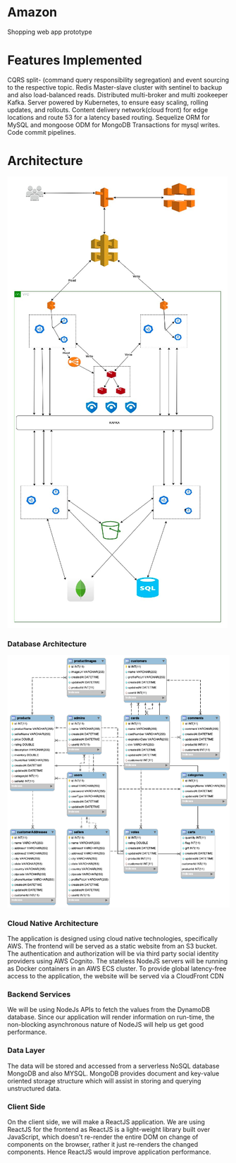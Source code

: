 # Amazon
Shopping web app prototype
 
   
# Features Implemented
CQRS split- (command query responsibility segregation) and event sourcing to the respective topic.
Redis Master-slave cluster with sentinel to backup and also load-balanced reads.
Distributed multi-broker and multi zookeeper Kafka.
Server powered by Kubernetes, to ensure easy scaling, rolling updates, and rollouts.
Content delivery network(cloud front) for edge locations and route 53 for a latency based routing.
Sequelize ORM for MySQL and mongoose ODM for MongoDB
Transactions for mysql writes.
Code commit pipelines.


# Architecture
![Cloud Distributed Architecture](amazonArchitecture.png)

### Database Architecture
![Data Modeling](amazon%20Schema.png)

### Cloud Native Architecture
The application is designed using cloud native technologies, specifically AWS. The frontend will be served as a static website from an S3 bucket. The authentication and authorization will be via third party social identity providers using AWS Cognito. The stateless NodeJS servers will be running as Docker containers in an AWS ECS cluster. To provide global latency-free access to the application, the website will be served via a CloudFront CDN

### Backend Services
We will be using NodeJs APIs to fetch the values from the DynamoDB database. Since our application will render information on run-time, the non-blocking asynchronous nature of NodeJS will help us get good performance.

### Data Layer
The data will be stored and accessed from a serverless NoSQL database MongoDB and also MYSQL. MongoDB provides document and key-value oriented storage structure which will assist in storing and querying unstructured data.

### Client Side
On the client side, we will make a ReactJS application. We are using ReactJS for the frontend as ReactJS is a light-weight library built over JavaScript, which doesn't re-render the entire DOM on change of components on the browser, rather it just re-renders the changed components. Hence ReactJS would improve application performance.
 
